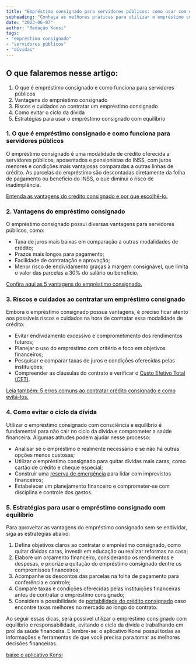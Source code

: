 ```yaml
---
title: "Empréstimo consignado para servidores públicos: como usar com equilíbrio e evitar o ciclo da dívida"
subheading: "Conheça as melhores práticas para utilizar o empréstimo consignado de forma consciente, equilibrada e sem comprometer suas finanças."
date: "2023-06-07"
author: "Redação Konsi"
tags:
- "empréstimo consignado"
- "servidores públicos"
- "dívidas"
---
```


## O que falaremos nesse artigo:
1. O que é empréstimo consignado e como funciona para servidores públicos
2. Vantagens do empréstimo consignado
3. Riscos e cuidados ao contratar um empréstimo consignado
4. Como evitar o ciclo da dívida
5. Estratégias para usar o empréstimo consignado com equilíbrio

### 1. O que é empréstimo consignado e como funciona para servidores públicos

O empréstimo consignado é uma modalidade de crédito oferecida a servidores públicos, aposentados e pensionistas do INSS, com juros menores e condições mais vantajosas comparadas a outras linhas de crédito. As parcelas do empréstimo são descontadas diretamente da folha de pagamento ou benefício do INSS, o que diminui o risco de inadimplência.

[Entenda as vantagens do crédito consignado e por que escolhê-lo.](../vantagens-do-credito-consignado-por-que-escolher.md)
   
### 2. Vantagens do empréstimo consignado

O empréstimo consignado possui diversas vantagens para servidores públicos, como:

- Taxa de juros mais baixas em comparação a outras modalidades de crédito;
- Prazos mais longos para pagamento;
- Facilidade de contratação e aprovação;
- Menor risco de endividamento graças à margem consignável, que limita o valor das parcelas a 30% do salário ou benefício.

[Confira aqui as 5 vantagens do empréstimo consignado.](../5-motivos-para-escolher-o-credito-consignado-publico.md)

### 3. Riscos e cuidados ao contratar um empréstimo consignado

Embora o empréstimo consignado possua vantagens, é preciso ficar atento aos possíveis riscos e cuidados na hora de contratar essa modalidade de crédito:

- Evitar endividamento excessivo e comprometimento dos rendimentos futuros;
- Planejar o uso do empréstimo com critério e foco em objetivos financeiros;
- Pesquisar e comparar taxas de juros e condições oferecidas pelas instituições;
- Compreender as cláusulas do contrato e verificar o [Custo Efetivo Total (CET)](https://www.serasaconsumidor.com.br/ensina/credito/custo-efetivo-total-cet/).

[Leia também: 5 erros comuns ao contratar crédito consignado e como evitá-los.](../5-erros-comuns-ao-contratar-credito-consignado.md)

### 4. Como evitar o ciclo da dívida

Utilizar o empréstimo consignado com consciência e equilíbrio é fundamental para não cair no ciclo da dívida e comprometer a saúde financeira. Algumas atitudes podem ajudar nesse processo:

- Analisar se o empréstimo é realmente necessário e se não há outras opções menos custosas;
- Utilizar o empréstimo consignado para quitar dívidas mais caras, como cartão de crédito e cheque especial;
- Construir uma [reserva de emergência](../a-importncia-da-reserva-de-emergncia-e-como-constru-la-com-inteligncia-financeira.md) para lidar com imprevistos financeiros;
- Estabelecer um planejamento financeiro e comprometer-se com disciplina e controle dos gastos.

### 5. Estratégias para usar o empréstimo consignado com equilíbrio

Para aproveitar as vantagens do empréstimo consignado sem se endividar, siga as estratégias abaixo:

1. Defina objetivos claros ao contratar o empréstimo consignado, como quitar dívidas caras, investir em educação ou realizar reformas na casa;
2. Elabore um orçamento financeiro, considerando os rendimentos e despesas, e priorize a quitação do empréstimo consignado dentre os compromissos financeiros;
3. Acompanhe os descontos das parcelas na folha de pagamento para conferência e controle;
4. Compare taxas e condições oferecidas pelas instituições financeiras antes de contratar o empréstimo consignado;
5. Considere a possibilidade de [portabilidade do crédito consignado](../benefcios-da-portabilidade-de-crdito-consignado-para-servidores-pblicos.md) caso encontre taxas melhores no mercado ao longo do contrato.

Ao seguir essas dicas, será possível utilizar o empréstimo consignado com equilíbrio e responsabilidade, evitando o ciclo da dívida e trabalhando em prol da saúde financeira. E lembre-se: o aplicativo Konsi possui todas as informações e ferramentas de que você precisa para tomar as melhores decisões financeiras.

[baixe o aplicativo Konsi](../aplicativo-de-emprestimo.md)